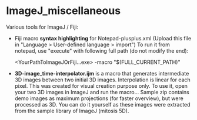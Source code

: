 # ImageJ_miscellaneous
Various tools for ImageJ / Fiji:
- Fiji macro **syntax highlighting** for Notepad-plusplus.xml (Upload this file in "Language > User-defined language > import")
To run it from notepad, use "execute" with following full path (do not modify the end):

    <YourPathToImageJOrFiji...exe> -macro "$(FULL_CURRENT_PATH)"

- **3D-image_time-interpolator.ijm** is a macro that generates intermediate 3D images between two initial 3D images. Interpolation is linear for each pixel. This was created for visual creation purpose only. To use it, open your two 3D images in ImageJ and run the macro... Sample zip contains demo images as maximum projections (for faster overview), but were processed as 3D. You can do it yourself as these images were extracted from the sample library of ImageJ (mitosis 5D).
